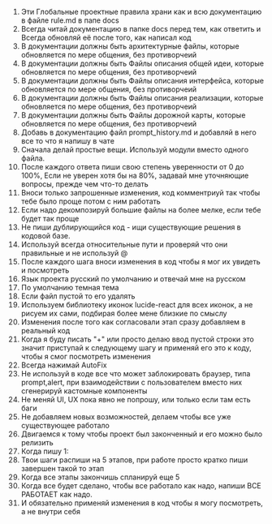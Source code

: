 1. Эти Глобальные проектные правила храни как и всю документацию в файле rule.md в папе docs
2. Всегда читай документацию в папке docs перед тем, как ответить и Всегда обновляй её после того, как написал код
3. В документации должны быть архитектурные файлы, которые обновляется по мере общения, без противорчеий
4. В документации должны быть Файлы описания общей идеи, которые обновляется по мере общения, без противорчеий
5. В документации должны быть Файлы описания интерфейса, которые обновляется по мере общения, без противорчеий
6. В документации должны быть Файлы описания реализации, которые обновляется по мере общения, без противорчеий
7. В документации должны быть Файлы дорожной карты, которые обновляется по мере общения, без противорчеий
8. Добавь в документацию файл prompt_history.md и добавляй в него все то что я напишу в чате
9. Сначала делай простые вещи. Используй модули вместо одного файла.
10. После каждого ответа пиши свою степень уверенности от 0 до 100%, Если не уверен хотя бы на 80%, задавай мне уточняющие вопросы, прежде чем что-то делать
11. Вноси только запрошенные изменения, код комментриуй так чтобы тебе было проще потом с ним работать
12. Если надо декомпозируй большие файлы на более мелке, если тебе будет так проще
13. Не пиши дублирующийся код - ищи существующие решения в кодовой базе.
14. Используй всегда относительные пути и проверяй что они правильные и не используй @
15. После каждого шага вноси изменения в код чтобы я мог их увидеть и посмотреть
16. Язык проекта русский по умолчанию и отвечай мне на русском
17. По умолчанию темная тема
18. Если файл пустой то его удалять
19. Используем библиотеку иконок lucide-react для всех иконок, а не рисуем их сами, подбирая более мене близкие по смыслу
20. Изменения после того как согласовали этап сразу добавляем в реальный код
21. Когда я буду писать "+" или просто делаю ввод пустой строки это значит приступай к следующему шагу и применяй его это к коду, чтобы я смог посмотреть изменения
22. Всегда нажимай AutoFix
23. Не используй в коде все что может заблокировать браузер, типа prompt,alert, при взаимодействии с пользователем вместо них сгенерируй кастомные компоненты
24. Не меняй UI, UX пока явно не попрошу, или только если там есть баги
25. Не добавляем новых возможностей, делаем чтобы все уже существующее работало
26. Двигаемся к тому чтобы проект был законченный и его можно было релизить
27. Когда пишу 1: 
  1. Твои шаги распиши на 5 этапов, при работе просто кратко пиши завершен такой то этап
  2. Когда все этапы закончишь спланируй еще 5
  3. Когда все будет сделано, чтобы все работало как надо, напиши ВСЕ РАБОТАЕТ как надо.
  4. И обязательно применяй изменения в код чтобы я могу посмотреть, а не внутри себя
